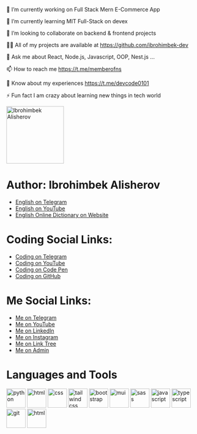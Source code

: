 🔭 I’m currently working on Full Stack Mern E-Commerce App

🌱 I’m currently learning MIT Full-Stack on devex

👯 I’m looking to collaborate on backend & frontend projects

👨‍💻 All of my projects are available at https://github.com/ibrohimbek-dev

💬 Ask me about React, Node.js, Javascript, OOP, Nest.js ...

📫 How to reach me https://t.me/memberofns

📄 Know about my experiences https://t.me/devcode0101

⚡ Fun fact I am crazy about learning new things in tech world


<div>
			<div>
				<img
					src="https://firebasestorage.googleapis.com/v0/b/ibrohimbek-links.appspot.com/o/my-github-assets%2Fme-linkedin-jpg-rounded-webp.webp?alt=media&token=c50f8ade-bcca-4ef9-883e-4d365576c631"
					alt="Ibrohimbek Alisherov" title="Ibrohimbek Alisherov" width="150" height="150" />
			</div>
			<div class="section">
				<h1 class="section-title">Author: Ibrohimbek Alisherov</h1>
				<ul class="link-list">
					<li>
						<a rel="noreferrer" href="https://t.me/ns_uzb" target="_blank" title="Visit English on Telegram">English
							on
							Telegram</a>
					</li>
					<li>
						<a href="https://www.youtube.com/@nsuzb" target="_blank" title="Visit English on YouTube">English on
							YouTube</a>
					</li>
					<li>
						<a href="https://ee-words-uz.vercel.app" target="_blank" title="Visit English Online Dictionary">English
							Online Dictionary on Website</a>
					</li>
				</ul>
			</div>
			<div class="section">
				<h1 class="section-title">Coding Social Links:</h1>
				<ul class="link-list">
					<li>
						<a href="https://t.me/devcode0101" target="_blank" title="Visit Coding on Telegram">Coding
							on
							Telegram</a>
					</li>
					<li>
						<a href="https://www.youtube.com/@devcode0101" target="_blank" title="Visit Coding on YouTube">Coding on
							YouTube</a>
					</li>
					<li>
						<a href="https://www.codepen.io/brian-uz" target="_blank" title="Visit Coding on Code Pen">Coding on Code
							Pen</a>
					</li>
					<li>
						<a href="https://www.github.com/ibrohimbek-dev" target="_blank" title="Visit Coding on GitHub">Coding on
							GitHub</a>
					</li>
				</ul>
			</div>
			<div class="section">
				<h1 class="section-title">Me Social Links:</h1>
				<ul class="link-list">
					<li>
						<a href="https://t.me/ibrohimbek0127" target="_blank" title="Visit Me on Telegram">Me on
							Telegram</a>
					</li>
					<li>
						<a href="https://www.youtube.com/@ibrohimbek-dev" target="_blank" title="Visit Me on YouTube">Me
							on YouTube</a>
					</li>
					<li>
						<a href="https://www.linkedin.com/in/ibrohimbek-dev" target="_blank" title="Visit Me on LinkedIn">Me on
							LinkedIn</a>
					</li>
					<li>
						<a href="https://www.instagram.com/ibek0127" target="_blank" title="Visit Me on Instagram">Me on
							Instagram</a>
					</li>
					<li>
						<a href="https://ibrohimbek.link" target="_blank" title="Visit Me on Link Tree">Me on Link
							Tree</a>
					</li>
					<li>
						<a href="https://t.me/memberofns" target="_blank" title="Visit Me on Admin">
							Me on Admin</a>
					</li>
				</ul>
			</div>
			<div class="section">
				<h1 class="section-title">Languages and Tools</h1>
				<div>
					<img src="https://img.icons8.com/?size=100&id=hGdCwhSHUe6L&format=png&color=000000" alt="python" width="50"
						height="50" />
					<img src="https://img.icons8.com/?size=100&id=v8RpPQUwv0N8&format=png&color=000000" alt="html" width="50"
						height="50" />
					<img src="https://img.icons8.com/?size=100&id=YjeKwnSQIBUq&format=png&color=000000" alt="css" width="50"
						height="50" />
					<img src="https://img.icons8.com/?size=100&id=4PiNHtUJVbLs&format=png&color=000000" alt="tailwind css"
						width="50" height="50" />
					<img src="https://img.icons8.com/?size=100&id=EzPCiQUqWWEa&format=png&color=000000" alt="bootstrap" width="50"
						height="50" />
					<img src="https://img.icons8.com/?size=100&id=PaVDodKP5o6b&format=png&color=00b4d8" alt="mui" width="50"
						height="50" />
					<img src="https://img.icons8.com/?size=100&id=QBqFNfPPB2Kx&format=png&color=000000" alt="sass" width="50"
						height="50" />
					<img src="https://img.icons8.com/?size=100&id=108784&format=png&color=000000" alt="javascript" width="50"
						height="50" />
					<img src="https://img.icons8.com/?size=100&id=uJM6fQYqDaZK&format=png&color=000000" alt="typescript"
						width="50" height="50" />
					<img src="https://img.icons8.com/?size=100&id=20906&format=png&color=000000" alt="git" width="50" height="50" />
					<img src="" alt="html" width="50" height="50" />
				</div>
			</div>
		</div>
